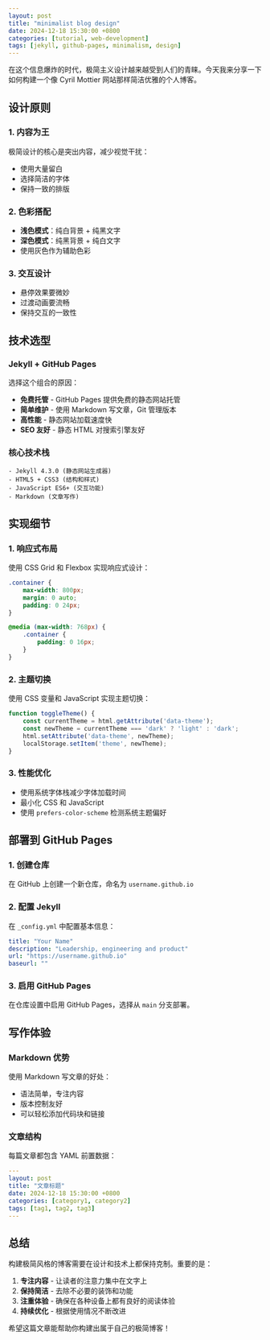 ```yaml
---
layout: post
title: "minimalist blog design"
date: 2024-12-18 15:30:00 +0800
categories: [tutorial, web-development]
tags: [jekyll, github-pages, minimalism, design]
---
```


在这个信息爆炸的时代，极简主义设计越来越受到人们的青睐。今天我来分享一下如何构建一个像 Cyril Mottier 网站那样简洁优雅的个人博客。

## 设计原则

### 1. 内容为王
极简设计的核心是突出内容，减少视觉干扰：
- 使用大量留白
- 选择简洁的字体
- 保持一致的排版

### 2. 色彩搭配
- **浅色模式**：纯白背景 + 纯黑文字
- **深色模式**：纯黑背景 + 纯白文字
- 使用灰色作为辅助色彩

### 3. 交互设计
- 悬停效果要微妙
- 过渡动画要流畅
- 保持交互的一致性

## 技术选型

### Jekyll + GitHub Pages
选择这个组合的原因：
- **免费托管** - GitHub Pages 提供免费的静态网站托管
- **简单维护** - 使用 Markdown 写文章，Git 管理版本
- **高性能** - 静态网站加载速度快
- **SEO 友好** - 静态 HTML 对搜索引擎友好

### 核心技术栈
```
- Jekyll 4.3.0 (静态网站生成器)
- HTML5 + CSS3 (结构和样式)
- JavaScript ES6+ (交互功能)
- Markdown (文章写作)
```

## 实现细节

### 1. 响应式布局
使用 CSS Grid 和 Flexbox 实现响应式设计：

```css
.container {
    max-width: 800px;
    margin: 0 auto;
    padding: 0 24px;
}

@media (max-width: 768px) {
    .container {
        padding: 0 16px;
    }
}
```

### 2. 主题切换
使用 CSS 变量和 JavaScript 实现主题切换：

```javascript
function toggleTheme() {
    const currentTheme = html.getAttribute('data-theme');
    const newTheme = currentTheme === 'dark' ? 'light' : 'dark';
    html.setAttribute('data-theme', newTheme);
    localStorage.setItem('theme', newTheme);
}
```

### 3. 性能优化
- 使用系统字体栈减少字体加载时间
- 最小化 CSS 和 JavaScript
- 使用 `prefers-color-scheme` 检测系统主题偏好

## 部署到 GitHub Pages

### 1. 创建仓库
在 GitHub 上创建一个新仓库，命名为 `username.github.io`

### 2. 配置 Jekyll
在 `_config.yml` 中配置基本信息：

```yaml
title: "Your Name"
description: "Leadership, engineering and product"
url: "https://username.github.io"
baseurl: ""
```

### 3. 启用 GitHub Pages
在仓库设置中启用 GitHub Pages，选择从 `main` 分支部署。

## 写作体验

### Markdown 优势
使用 Markdown 写文章的好处：
- 语法简单，专注内容
- 版本控制友好
- 可以轻松添加代码块和链接

### 文章结构
每篇文章都包含 YAML 前置数据：

```yaml
---
layout: post
title: "文章标题"
date: 2024-12-18 15:30:00 +0800
categories: [category1, category2]
tags: [tag1, tag2, tag3]
---
```

## 总结

构建极简风格的博客需要在设计和技术上都保持克制。重要的是：

1. **专注内容** - 让读者的注意力集中在文字上
2. **保持简洁** - 去除不必要的装饰和功能
3. **注重体验** - 确保在各种设备上都有良好的阅读体验
4. **持续优化** - 根据使用情况不断改进

希望这篇文章能帮助你构建出属于自己的极简博客！ 